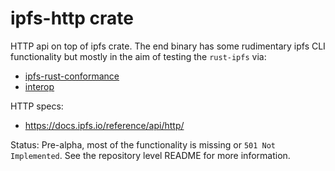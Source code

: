 # ipfs-http crate

HTTP api on top of ipfs crate. The end binary has some rudimentary ipfs CLI
functionality but mostly in the aim of testing the `rust-ipfs` via:

 * [ipfs-rust-conformance](https://github.com/rs-ipfs/ipfs-rust-conformance)
 * [interop](https://github.com/rs-ipfs/interop/)

HTTP specs:

 * https://docs.ipfs.io/reference/api/http/

Status: Pre-alpha, most of the functionality is missing or `501 Not
Implemented`. See the repository level README for more information.

